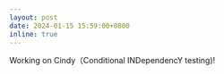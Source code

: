 ```yaml
---
layout: post
date: 2024-01-15 15:59:00+0800
inline: true
---
```


Working on Cindy（Conditional INDependencY testing)!
